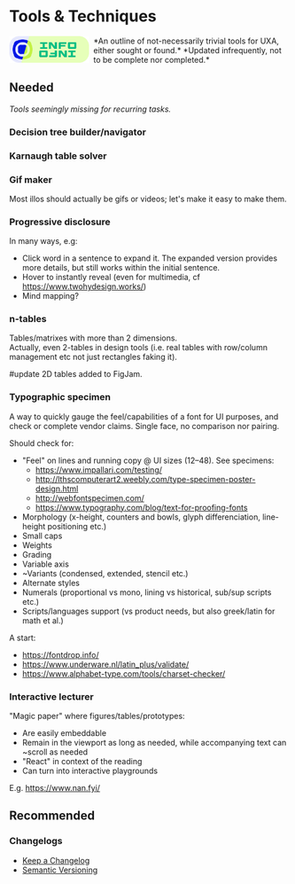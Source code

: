# Tools & Techniques

<!--BREAK-->


<img src="../../Resources/Assets/assets/semiotics/info-md.svg" style="float: left; height: 3rem; padding-right: 0.5rem; border: none" >
*An outline of not-necessarily trivial tools for UXA, either sought or found.*
*Updated infrequently, not to be complete nor completed.*

<!-- ![](assets/info-md.svg) -->

## Needed

*Tools seemingly missing for recurring tasks.*

### Decision tree builder/navigator

### Karnaugh table solver

### Gif maker

Most illos should actually be gifs or videos; let's make it easy to make them.

### Progressive disclosure

In many ways, e.g:

- Click word in a sentence to expand it. The expanded version provides more details, but still works within the initial sentence.
- Hover to instantly reveal (even for multimedia, cf <https://www.twohydesign.works/>)
- Mind mapping?

### n-tables

Tables/matrixes with more than 2 dimensions.  
Actually, even 2-tables in design tools (i.e. real tables with row/column management etc not just rectangles faking it).

#update 2D tables added to FigJam.

### Typographic specimen

A way to quickly gauge the feel/capabilities of a font for UI purposes, and check or complete vendor claims. Single face, no comparison nor pairing.

Should check for:

- "Feel" on lines and running copy @ UI sizes (12–48). See specimens:
    - <https://www.impallari.com/testing/>
    - <http://lthscomputerart2.weebly.com/type-specimen-poster-design.html>
    - <http://webfontspecimen.com/>
    - <https://www.typography.com/blog/text-for-proofing-fonts>
- Morphology (x-height, counters and bowls, glyph differenciation, line-height positioning etc.)
- Small caps
- Weights
- Grading
- Variable axis
- ~Variants (condensed, extended, stencil etc.)
- Alternate styles
- Numerals (proportional vs mono, lining vs historical, sub/sup scripts etc.)
- Scripts/languages support (vs product needs, but also greek/latin for math et al.)

A start:

- <https://fontdrop.info/>
- <https://www.underware.nl/latin_plus/validate/>
- <https://www.alphabet-type.com/tools/charset-checker/>

### Interactive lecturer

"Magic paper" where figures/tables/prototypes:

- Are easily embeddable
- Remain in the viewport as long as needed, while accompanying text can ~scroll as needed
- "React" in context of the reading
- Can turn into interactive playgrounds

E.g. <https://www.nan.fyi/>

## Recommended

### Changelogs

- [Keep a Changelog](http://keepachangelog.com/en/1.0.0/)
- [Semantic Versioning](https://semver.org/)
